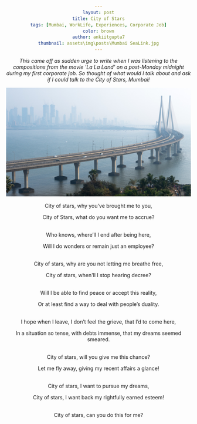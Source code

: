 ```yaml
---
layout: post
title: City of Stars
tags: [Mumbai, WorkLife, Experiences, Corporate Job]
color: brown
author: ankiitgupta7
thumbnail: assets\img\posts\Mumbai SeaLink.jpg
---
```

<head> 
        <style> 
            body { 
                text-align:center; 
            }
        </style> 

</head>

*This came off as sudden urge to write when I was listening to the compositions from the movie 'La La Land' on a post-Monday midnight during my first corporate job. So thought of what would I talk about and ask if I could talk to the City of Stars, Mumbai!*

![alt text](https://raw.githubusercontent.com/ankiitgupta7/ankiitgupta7.github.io/master/assets/img/posts/Mumbai%20SeaLink.jpg)


City of stars, why you’ve brought me to you,

City of Stars, what do you want me to accrue?

\
Who knows, where’ll I end after being here,

Will I do wonders or remain just an employee?

\
City of stars, why are you not letting me breathe free,

City of stars, when'll I stop hearing decree?

\
Will I be able to find peace or accept this reality,

Or at least find a way to deal with people’s duality.

\
I hope when I leave, I don’t feel the grieve, that I’d to come here,

In a situation so tense, with debts immense, that my dreams seemed smeared.

\
City of stars, will you give me this chance?

Let me fly away, giving my recent affairs a glance!

\
City of stars, I want to pursue my dreams,

City of stars, I want back my rightfully earned esteem!

\
City of stars, can you do this for me?
